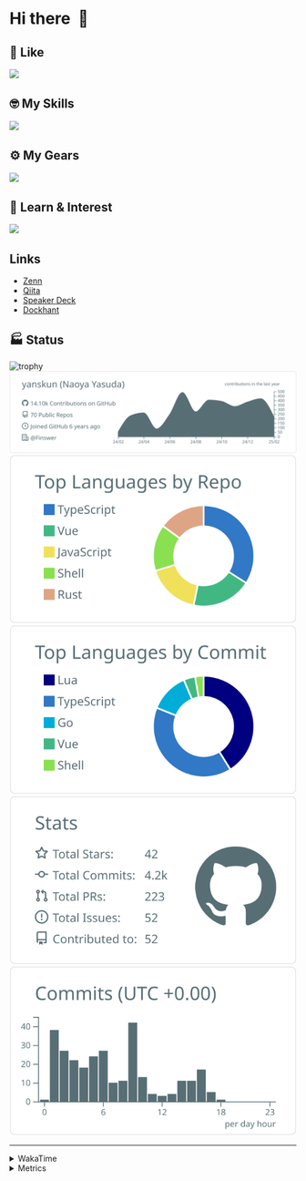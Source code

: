 # Hi there&nbsp; :wave:

## 💌 Like
<img src="https://go-skill-icons.vercel.app/api/icons?i=github" />

## 🤓 My Skills
<img src="https://go-skill-icons.vercel.app/api/icons?i=js,ts,vue,nuxtjs,react,nextjs,go,lua,git" />

## ⚙️ My Gears
<img src="https://go-skill-icons.vercel.app/api/icons?i=neovim,vscode,githubcopilot,alacritty,tmux" />

## 📖 Learn & Interest
<img src="https://go-skill-icons.vercel.app/api/icons?i=rust,deno,css,zig,playwright,githubactions,storybook,netlify,eslint" />

## Links
- [Zenn](https://zenn.dev/yanskun)
- [Qiita](https://qiita.com/yanskun)
- [Speaker Deck](https://speakerdeck.com/yanskun)
- [Dockhant](https://www.dockhunt.com/users/yanskun)

<!-- https://github.com/ryo-ma/github-profile-trophy -->

## 🏭 Status

<img src="https://github-profile-trophy.vercel.app/?username=yanskun&theme=onedark&row=1" alt="trophy">

<!-- https://github.com/vn7n24fzkq/github-profile-summary-cards -->
<picture>
  <source media="(prefers-color-scheme: dark)" srcset="https://raw.githubusercontent.com/yanskun/yanskun/master/profile-summary-card-output/nord_dark/0-profile-details.svg">
 <img src="https://raw.githubusercontent.com/yanskun/yanskun/master/profile-summary-card-output/default/0-profile-details.svg">
</picture>
<br>
<picture>
  <source media="(prefers-color-scheme: dark)" srcset="https://raw.githubusercontent.com/yanskun/yanskun/master/profile-summary-card-output/nord_dark/1-repos-per-language.svg">
 <img src="https://raw.githubusercontent.com/yanskun/yanskun/master/profile-summary-card-output/default/1-repos-per-language.svg">
</picture>
<picture>
  <source media="(prefers-color-scheme: dark)" srcset="https://raw.githubusercontent.com/yanskun/yanskun/master/profile-summary-card-output/nord_dark/2-most-commit-language.svg">
 <img src="https://raw.githubusercontent.com/yanskun/yanskun/master/profile-summary-card-output/default/2-most-commit-language.svg">
</picture>
<br>
<picture>
  <source media="(prefers-color-scheme: dark)" srcset="https://raw.githubusercontent.com/yanskun/yanskun/master/profile-summary-card-output/nord_dark/3-stats.svg">
 <img src="https://raw.githubusercontent.com/yanskun/yanskun/master/profile-summary-card-output/default/3-stats.svg">
</picture>
<picture>
  <source media="(prefers-color-scheme: dark)" srcset="https://raw.githubusercontent.com/yanskun/yanskun/master/profile-summary-card-output/nord_dark/4-productive-time.svg">
 <img src="https://raw.githubusercontent.com/yanskun/yanskun/master/profile-summary-card-output/default/4-productive-time.svg">
</picture>

---

<details>
  <summary>WakaTime</summary>
<!--START_SECTION:waka-->
![Code Time](http://img.shields.io/badge/Code%20Time-1%2C875%20hrs%2032%20mins-blue)

**🐱 My GitHub Data** 

> 📦 146.2 kB Used in GitHub's Storage 
 > 
> 💼 Opted to Hire
 > 
> 📜 130 Public Repositories 
 > 
> 🔑 4 Private Repositories 
 > 
**I'm an Early 🐤** 

```text
🌞 Morning                8848 commits        ████░░░░░░░░░░░░░░░░░░░░░   15.06 % 
🌆 Daytime                32877 commits       ██████████████░░░░░░░░░░░   55.95 % 
🌃 Evening                13478 commits       ██████░░░░░░░░░░░░░░░░░░░   22.94 % 
🌙 Night                  3558 commits        ██░░░░░░░░░░░░░░░░░░░░░░░   06.06 % 
```
📅 **I'm Most Productive on Tuesday** 

```text
Monday                   8852 commits        ████░░░░░░░░░░░░░░░░░░░░░   15.06 % 
Tuesday                  12548 commits       █████░░░░░░░░░░░░░░░░░░░░   21.35 % 
Wednesday                11529 commits       █████░░░░░░░░░░░░░░░░░░░░   19.62 % 
Thursday                 10792 commits       █████░░░░░░░░░░░░░░░░░░░░   18.37 % 
Friday                   9817 commits        ████░░░░░░░░░░░░░░░░░░░░░   16.71 % 
Saturday                 2236 commits        █░░░░░░░░░░░░░░░░░░░░░░░░   03.81 % 
Sunday                   2987 commits        █░░░░░░░░░░░░░░░░░░░░░░░░   05.08 % 
```


📊 **This Week I Spent My Time On** 

```text
🕑︎ Time Zone: Asia/Tokyo

💬 Programming Languages: 
TypeScript               23 hrs 45 mins      ███████████████████████░░   92.66 % 
Markdown                 28 mins             ░░░░░░░░░░░░░░░░░░░░░░░░░   01.87 % 
Other                    27 mins             ░░░░░░░░░░░░░░░░░░░░░░░░░   01.81 % 
sh                       18 mins             ░░░░░░░░░░░░░░░░░░░░░░░░░   01.20 % 
Protocol Buffer          15 mins             ░░░░░░░░░░░░░░░░░░░░░░░░░   01.04 % 

🔥 Editors: 
Neovim                   25 hrs 8 mins       █████████████████████████   98.07 % 
VS Code                  29 mins             ░░░░░░░░░░░░░░░░░░░░░░░░░   01.93 % 

💻 Operating System: 
Mac                      25 hrs 37 mins      █████████████████████████   100.00 % 
```


 Last Updated on 21/02/2025 06:19:09 UTC
<!--END_SECTION:waka-->
</details>

<details>
  <summary>Metrics</summary>
  <img src="https://github.com/yanskun/yanskun/blob/main/github-metrics.svg" alt="Metrics">
</details>
